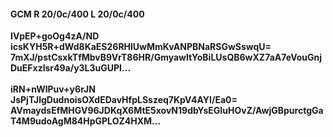 #### GCM R 20/0c/400 L 20/0c/400
**IVpEP+goOg4zA/ND**<br/>**icsKYH5R+dWd8KaES26RHlUwMmKvANPBNaRSGwSswqU=**<br/>**7mXJ/pstCsxkTfMbvB9VrT86HR/GmyawltYoBiLUsQB6wXZ7aA7eVouGnjDuEFxzlsr49a/y3L3uGUPI...**<br/><br/>
**iRN+nWlPuv+y6rJN**<br/>**JsPjTJlgDudnoisOXdEDavHfpLSszeq7KpV4AYI/Ea0=**<br/>**AVmaydsEfMHGV96JDKqX6MtE5xovN19dbYsEGIuHOvZ/AwjGBpurctgGaT4M9udoAgM84HpGPLOZ4HXM...**